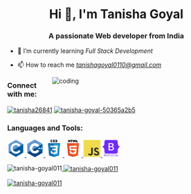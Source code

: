 <h1 align="center">Hi 👋, I'm Tanisha Goyal</h1>
<h3 align="center">A passionate Web developer from India</h3>

- 🌱 I’m currently learning *Full Stack Development*

- 📫 How to reach me *tanishagoyal0110@gmail.com*


<img align="right" alt="coding" width="400" src="https://media.tenor.com/IF2JdxzmyN4AAAAi/coding-girl.gif">
<h3 align="left">Connect with me:</h3>

<p align="left">  <a href="https://www.w3schools.com/cpp/" target="_blank" rel="noreferrer">
<a href="https://twitter.com/tanisha26841" target="blank"><img align="center" src="https://raw.githubusercontent.com/rahuldkjain/github-profile-readme-generator/master/src/images/icons/Social/twitter.svg" alt="tanisha26841" height="30" width="40" /></a>
<a href="https://linkedin.com/in/tanisha-goyal-50365a2b5" target="blank"><img align="center" src="https://raw.githubusercontent.com/rahuldkjain/github-profile-readme-generator/master/src/images/icons/Social/linked-in-alt.svg" alt="tanisha-goyal-50365a2b5" height="30" width="40" /></a>

</p>

<h3 align="left">Languages and Tools:</h3>
<p align="left"> <a href="https://www.cprogramming.com/" target="_blank" rel="noreferrer"> <img src="https://raw.githubusercontent.com/devicons/devicon/master/icons/c/c-original.svg" alt="c" width="40" height="40"/> </a><a href="https://www.w3schools.com/cpp/" target="_blank" rel="noreferrer"> <img src="https://raw.githubusercontent.com/devicons/devicon/master/icons/cplusplus/cplusplus-original.svg" alt="cplusplus" width="40" height="40"/> </a> <a href="https://www.w3schools.com/css/" target="_blank" rel="noreferrer"> <img src="https://raw.githubusercontent.com/devicons/devicon/master/icons/css3/css3-original-wordmark.svg" alt="css3" width="40" height="40"/> </a> <a href="https://www.w3.org/html/" target="_blank" rel="noreferrer"> <img src="https://raw.githubusercontent.com/devicons/devicon/master/icons/html5/html5-original-wordmark.svg" alt="html5" width="40" height="40"/> </a> <a href="https://developer.mozilla.org/en-US/docs/Web/JavaScript" target="_blank" rel="noreferrer"> <img src="https://raw.githubusercontent.com/devicons/devicon/master/icons/javascript/javascript-original.svg" alt="javascript" width="40" height="40"/> </a> <a href="https://www.cprogramming.com/" target="_blank" rel="noreferrer"> <img src="https://raw.githubusercontent.com/devicons/devicon/master/icons/bootstrap/bootstrap-plain-wordmark.svg" alt="bootstrap" width="40" height="40"/> </a> <a href="https://www.w3schools.com/cpp/" target="_blank" rel="noreferrer"> </p>

<p><img align="left" src="https://github-readme-stats.vercel.app/api/top-langs?username=tanisha-goyal011&show_icons=true&locale=en&layout=compact" alt="tanisha-goyal011" /></p>

<p>&nbsp;<img align="center" src="https://github-readme-stats.vercel.app/api?username=tanisha-goyal011&show_icons=true&locale=en" alt="tanisha-goyal011" /></p>

<p><img align="center" src="https://github-readme-streak-stats.herokuapp.com/?user=tanisha-goyal011&" alt="tanisha-goyal011" /></p>
